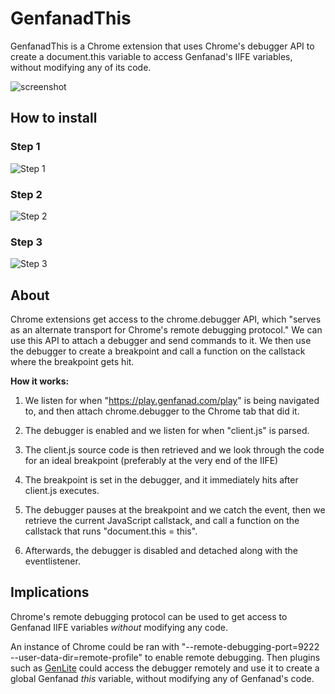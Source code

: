 # GenfanadThis
GenfanadThis is a Chrome extension that uses Chrome's debugger API to create a document.this variable to access Genfanad's IIFE variables, without modifying any of its code.

![screenshot](https://gcdnb.pbrd.co/images/XRl78ITVcoPh.png)

## How to install

### Step 1
![Step 1](https://gcdnb.pbrd.co/images/qbh7KmTwVGCJ.png)

### Step 2
![Step 2](https://gcdnb.pbrd.co/images/ImcOxRaryWFB.png)

### Step 3
![Step 3](https://gcdnb.pbrd.co/images/eRJbODV6oJfB.png)

## About
Chrome extensions get access to the chrome.debugger API, which "serves as an alternate transport for Chrome's remote debugging protocol." We can use this API to attach a debugger and send commands to it. We then use the debugger to create a breakpoint and call a function on the callstack where the breakpoint gets hit.

**How it works:**

1) We listen for when "https://play.genfanad.com/play" is being navigated to, and then attach chrome.debugger to the Chrome tab that did it.

2) The debugger is enabled and we listen for when "client.js" is parsed.

3) The client.js source code is then retrieved and we look through the code for an ideal breakpoint (preferably at the very end of the IIFE)

4) The breakpoint is set in the debugger, and it immediately hits after client.js executes.

5) The debugger pauses at the breakpoint and we catch the event, then we retrieve the current JavaScript callstack, and call a function on the callstack that runs "document.this = this".

6) Afterwards, the debugger is disabled and detached along with the eventlistener.

## Implications

Chrome's remote debugging protocol can be used to get access to Genfanad IIFE variables _without_ modifying any code.

An instance of Chrome could be ran with "--remote-debugging-port=9222 --user-data-dir=remote-profile" to enable remote debugging. Then plugins such as [GenLite](https://github.com/Retoxified/GenLite) could access the debugger remotely and use it to create a global Genfanad _this_ variable, without modifying any of Genfanad's code.

